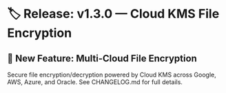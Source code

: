 # 🏷️ Release: v1.3.0 — Cloud KMS File Encryption
## 🚀 New Feature: Multi-Cloud File Encryption
Secure file encryption/decryption powered by Cloud KMS across Google, AWS, Azure, and Oracle.
See CHANGELOG.md for full details.
